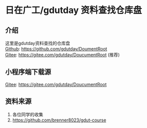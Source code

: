 # 日在广工/gdutday 资料查找仓库盘

## 介绍
这里是gdutday资料查找的仓库盘  
[Github](https://github.com/gdutday/DoumentRoot): https://github.com/gdutday/DoumentRoot  
[Gitee](https://gitee.com/gdutday/DoucumentRoot): https://gitee.com/gdutday/DoucumentRoot   (推荐)

## 小程序端下载源
[Gitee](https://gitee.com/gdutday/DoucumentRoot): https://gitee.com/gdutday/DoucumentRoot  

## 资料来源
1. 各位同学的收集
1. https://github.com/brenner8023/gdut-course
